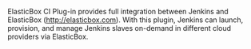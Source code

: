 ElasticBox CI Plug-in provides full integration between Jenkins and ElasticBox (http://elasticbox.com).
With this plugin, Jenkins can launch, provision, and manage Jenkins slaves on-demand in different cloud providers via ElasticBox.